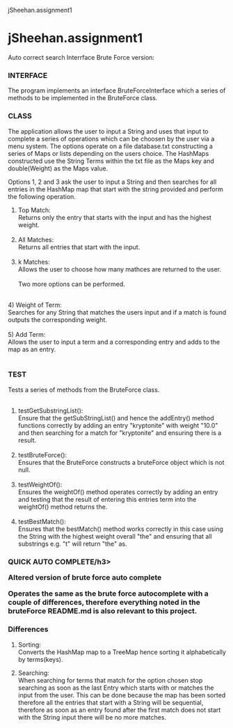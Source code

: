 jSheehan.assignment1

# jSheehan.assignment1
Auto correct search Interrface Brute Force version:

<h3>INTERFACE</h3>
  The program implements an interface BruteForceInterface which a series of methods to be implemented in the 
BruteForce class.

<h3>CLASS</h3>
  The application allows the user to input a String and uses that input to complete a series of operations
which can be choosen by the user via a menu system. The options operate on a file database.txt constructing
a series of Maps or lists depending on the users choice. The HashMaps constructed use the String Terms within
the txt file as the Maps key and double(Weight) as the Maps value.

  Options 1, 2 and 3 ask the user to  input a String and then searches for all entries in the HashMap map that
start with the string provided and perform the following operation.</br>

  1)  Top Match:</br>
        Returns only the entry that starts with the input and has the highest weight.</br></br>
  2)  All Matches:</br>
        Returns all entries that start with the input.</br></br>
  3)  k Matches:</br>
        Allows the user to choose how many mathces are returned to the user.</br>
        </br>
  Two more options can be performed.</br>
  </br>
  4)  Weight of Term:</br>
        Searches for any String that matches the users input and if a match is found outputs the corresponding weight.</br></br>
  5)  Add Term:</br>
        Allows the user to input a term and a corresponding entry and adds to the map as an entry.</br></br>

<h3>TEST</h3>
  Tests a series of methods from the BruteForce class.</br></br>
  
  1)  testGetSubstringList():</br>
        Ensure that the getSubStringList() and hence the addEntry() method
        functions correctly by adding an entry "kryptonite" with weight "10.0"
        and then searching for a match for "kryptonite" and ensuring there is
        a result.</br></br>
  2)  testBruteForce():</br>
        Ensures that the BruteForce constructs a bruteForce object which
        is not null.</br></br>
  3)  testWeightOf():</br>
         Ensures the weightOf() method operates correctly by adding an entry
         and testing that the result of entering this entries term into the
         weightOf() method returns the. </br></br>
  4)  testBestMatch():</br>
         Ensures that the bestMatch() method works correctly in this case using
         the String with the highest weight overall "the" and ensuring that all
         substrings e.g. "t" will return "the" as.
   
  

<h3>QUICK AUTO COMPLETE/h3>

Altered version of brute force auto complete</br>

Operates the same as the brute force autocomplete with a couple of differences, therefore everything noted in the
bruteForce README.md is also relevant to this project.</br> 
<h3>Differences</h3>

1)  Sorting:</br>
    Converts the HashMap map to a TreeMap hence sorting it alphabetically by terms(keys).</br>

2)  Searching:</br>
    When searching for terms that match for the option chosen stop searching as soon as the last
    Entry which starts with or matches the input from the user. This can be done because the map has
    been sorted therefore all the entries that start with a String will be sequential, therefore as
    soon as an entry found after the first match does not start with the String input there will be
    no more matches.


